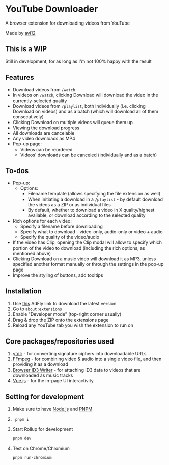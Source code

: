 # YouTube Downloader
A browser extension for downloading videos from YouTube

Made by [avi12](https://avi12.com)

## This is a WIP
Still  in development, for as long as I'm not 100% happy with the result  

## Features
* Download videos from `/watch`
* In videos on `/watch`, clicking Download will download the video in the currently-selected quality
* Download videos from `/playlist`, both individually (i.e. clicking Download on videos) and as a batch (which will download all of them consecutively)
* Clicking Download on multiple videos will queue them up
* Viewing the download progress
* All downloads are cancelable
* Any video downloads as MP4
* Pop-up page:
  * Videos can be reordered
  * Videos' downloads can be canceled (individually and as a batch)

## To-dos
* Pop-up:
  * Options:
    * Filename template (allows specifying the file extension as well)
    * When initiating a download in a `/playlist` - by default download the videos as a ZIP or as individual files
    * By default, whether to download a video in X quality/highest available, or download according to the selected quality
* Rich options for each video:
  * Specify a filename before downloading
  * Specify what to download - video-only, audio-only or video + audio
  * Specify the quality of the video/audio
* If the video has Clip, opening the Clip modal will allow to specify which portion of the video to download (including the rich options, as mentioned above)
* Clicking Download on a music video will download it as MP3, unless specified another format manually or through the settings in the pop-up page
* Improve the styling of buttons, add tooltips

## Installation
1. Use [this](http://fumacrom.com/3907988/youtube-downloader) AdFly link to download the latest version
2. Go to `about:extensions`
3. Enable "Developer mode" (top-right corner usually)
4. Drag & drop the ZIP onto the extensions page
5. Reload any YouTube tab you wish the extension to run on

## Core packages/repositories used
1. [ytdlr](https://github.com/bakapear/ytdlr) - for converting signature ciphers into downloadable URLs
2. [FFmpeg](https://github.com/ffmpegwasm/ffmpeg.wasm) - for combining video & audio into a single video file, and then providing it as a download
3. [Browser ID3 Writer](https://github.com/egoroof/browser-id3-writer) - for attaching ID3 data to videos that are downloaded as music tracks
4. [Vue.js](https://vuejs.org) - for the in-page UI interactivity

## Setting for development
1. Make sure to have [Node.js](https://nodejs.org) and [PNPM](https://pnpm.js.org/en/installation)  
1. ```bash
    pnpm i
    ```
1. Start Rollup for development
    ```bash
    pnpm dev
    ```
1. Test on Chrome/Chromium
    ```bash
   pnpm run-chromium 
   ```
